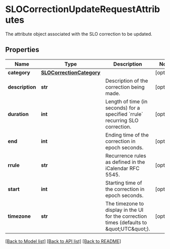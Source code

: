 # SLOCorrectionUpdateRequestAttributes

The attribute object associated with the SLO correction to be updated.

## Properties

| Name            | Type                                                  | Description                                                                                 | Notes      |
| --------------- | ----------------------------------------------------- | ------------------------------------------------------------------------------------------- | ---------- |
| **category**    | [**SLOCorrectionCategory**](SLOCorrectionCategory.md) |                                                                                             | [optional] |
| **description** | **str**                                               | Description of the correction being made.                                                   | [optional] |
| **duration**    | **int**                                               | Length of time (in seconds) for a specified &#x60;rrule&#x60; recurring SLO correction.     | [optional] |
| **end**         | **int**                                               | Ending time of the correction in epoch seconds.                                             | [optional] |
| **rrule**       | **str**                                               | Recurrence rules as defined in the iCalendar RFC 5545.                                      | [optional] |
| **start**       | **int**                                               | Starting time of the correction in epoch seconds.                                           | [optional] |
| **timezone**    | **str**                                               | The timezone to display in the UI for the correction times (defaults to \&quot;UTC\&quot;). | [optional] |

[[Back to Model list]](README.md#documentation-for-models) [[Back to API list]](README.md#documentation-for-api-endpoints) [[Back to README]](README.md)

